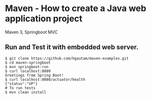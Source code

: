 # Maven - How to create a Java web application project
Maven 3, Springboot  MVC

## Run and Test it with embedded web server.
```
$ git clone https://github.com/hgautam/maven-examples.git
$ cd maven-springboot  
$ mvn springboot:run
$ curl localhost:8080
Greetings from Spring Boot!
$ curl localhost:8080/actuator/health
{"status":"UP"}
# To run tests
$ mvn clean install 
```